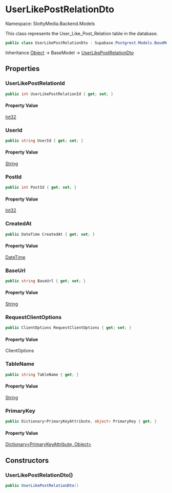 # UserLikePostRelationDto

Namespace: SlottyMedia.Backend.Models

This class represents the User_Like_Post_Relation table in the database.

```csharp
public class UserLikePostRelationDto : Supabase.Postgrest.Models.BaseModel
```

Inheritance [Object](https://docs.microsoft.com/en-us/dotnet/api/system.object) → BaseModel → [UserLikePostRelationDto](./slottymedia.backend.models.userlikepostrelationdto.md)

## Properties

### **UserLikePostRelationId**

```csharp
public int UserLikePostRelationId { get; set; }
```

#### Property Value

[Int32](https://docs.microsoft.com/en-us/dotnet/api/system.int32)<br>

### **UserId**

```csharp
public string UserId { get; set; }
```

#### Property Value

[String](https://docs.microsoft.com/en-us/dotnet/api/system.string)<br>

### **PostId**

```csharp
public int PostId { get; set; }
```

#### Property Value

[Int32](https://docs.microsoft.com/en-us/dotnet/api/system.int32)<br>

### **CreatedAt**

```csharp
public DateTime CreatedAt { get; set; }
```

#### Property Value

[DateTime](https://docs.microsoft.com/en-us/dotnet/api/system.datetime)<br>

### **BaseUrl**

```csharp
public string BaseUrl { get; set; }
```

#### Property Value

[String](https://docs.microsoft.com/en-us/dotnet/api/system.string)<br>

### **RequestClientOptions**

```csharp
public ClientOptions RequestClientOptions { get; set; }
```

#### Property Value

ClientOptions<br>

### **TableName**

```csharp
public string TableName { get; }
```

#### Property Value

[String](https://docs.microsoft.com/en-us/dotnet/api/system.string)<br>

### **PrimaryKey**

```csharp
public Dictionary<PrimaryKeyAttribute, object> PrimaryKey { get; }
```

#### Property Value

[Dictionary&lt;PrimaryKeyAttribute, Object&gt;](https://docs.microsoft.com/en-us/dotnet/api/system.collections.generic.dictionary-2)<br>

## Constructors

### **UserLikePostRelationDto()**

```csharp
public UserLikePostRelationDto()
```
